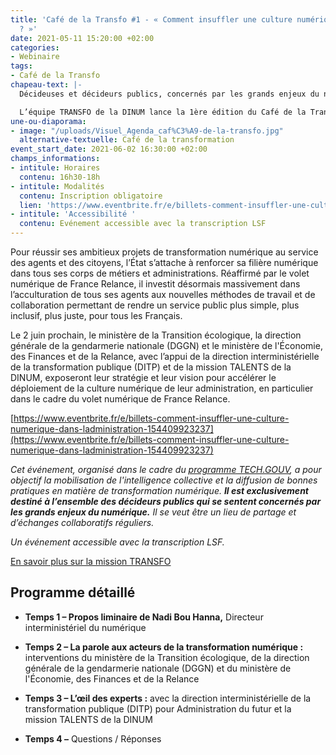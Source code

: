 ```yaml
---
title: 'Café de la Transfo #1 - « Comment insuffler une culture numérique dans l’administration
  ? »'
date: 2021-05-11 15:20:00 +02:00
categories:
- Webinaire
tags:
- Café de la Transfo
chapeau-text: |-
  Décideuses et décideurs publics, concernés par les grands enjeux du numérique de l’État, vous souhaitez rejoindre une communauté interministérielle pour régulièrement échanger sur le thème de la transformation ? Participez au Café de la Transfo !

  L’équipe TRANSFO de la DINUM lance la 1ère édition du Café de la Transfo ayant pour thème « Comment insuffler une culture numérique dans l’administration ? »
une-ou-diaporama:
- image: "/uploads/Visuel_Agenda_caf%C3%A9-de-la-transfo.jpg"
  alternative-textuelle: Café de la transformation
event_start_date: 2021-06-02 16:30:00 +02:00
champs_informations:
- intitule: Horaires
  contenu: 16h30-18h
- intitule: Modalités
  contenu: Inscription obligatoire
  lien: 'https://www.eventbrite.fr/e/billets-comment-insuffler-une-culture-numerique-dans-ladministration-154409923237 '
- intitule: 'Accessibilité '
  contenu: Evénement accessible avec la transcription LSF
---
```


Pour réussir ses ambitieux projets de transformation numérique au service des agents et des citoyens, l’État s’attache à renforcer sa filière numérique dans tous ses corps de métiers et administrations. Réaffirmé par le volet numérique de France Relance, il investit désormais massivement dans l’acculturation de tous ses agents aux nouvelles méthodes de travail et de collaboration permettant de rendre un service public plus simple, plus inclusif, plus juste, pour tous les Français.

Le 2 juin prochain, le ministère de la Transition écologique, la direction générale de la gendarmerie nationale (DGGN) et le ministère de l'Économie, des Finances et de la Relance, avec l’appui de la direction interministérielle de la transformation publique (DITP) et de la mission TALENTS de la DINUM, exposeront leur stratégie et leur vision pour accélérer le déploiement de la culture numérique de leur administration, en particulier dans le cadre du volet numérique de France Relance.

[https://www.eventbrite.fr/e/billets-comment-insuffler-une-culture-numerique-dans-ladministration-154409923237](https://www.eventbrite.fr/e/billets-comment-insuffler-une-culture-numerique-dans-ladministration-154409923237)

*Cet événement, organisé dans le cadre du [programme TECH.GOUV](https://www.numerique.gouv.fr/actualites/tech-gouv-accelerer-la-transformation-numerique-du-service-public/), a pour objectif la mobilisation de l'intelligence collective et la diffusion de bonnes pratiques en matière de transformation numérique. **Il est exclusivement destiné à l’ensemble des décideurs publics qui se sentent concernés par les grands enjeux du numérique.** Il se veut être un lieu de partage et d’échanges collaboratifs réguliers.*

*Un événement accessible avec la transcription LSF.*

[En savoir plus sur la mission TRANSFO](https://www.numerique.gouv.fr/services/conseil-strategie-transformation-numerique/)

## Programme détaillé

* **Temps 1 – Propos liminaire de Nadi Bou Hanna,** Directeur interministériel du numérique

* **Temps 2 – La parole aux acteurs de la transformation numérique :** interventions du ministère de la Transition écologique, de la direction générale de la gendarmerie nationale (DGGN) et du ministère de l'Économie, des Finances et de la Relance

* **Temps 3 – L’œil des experts :** avec la direction interministérielle de la transformation publique (DITP) pour Administration du futur et la mission TALENTS de la DINUM

* **Temps 4 –** Questions / Réponses